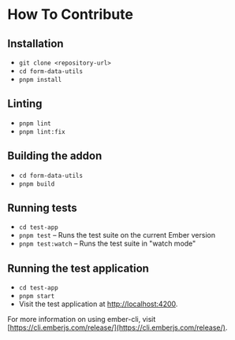 # How To Contribute

## Installation

- `git clone <repository-url>`
- `cd form-data-utils`
- `pnpm install`

## Linting

- `pnpm lint`
- `pnpm lint:fix`

## Building the addon

- `cd form-data-utils`
- `pnpm build`

## Running tests

- `cd test-app`
- `pnpm test` – Runs the test suite on the current Ember version
- `pnpm test:watch` – Runs the test suite in "watch mode"

## Running the test application

- `cd test-app`
- `pnpm start`
- Visit the test application at [http://localhost:4200](http://localhost:4200).

For more information on using ember-cli, visit [https://cli.emberjs.com/release/](https://cli.emberjs.com/release/).
